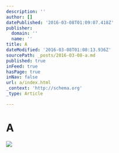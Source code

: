 ```yaml
---
description: ''
author: []
datePublished: '2016-03-08T01:09:07.418Z'
publisher:
  domain: ''
  name: ''
title: A
dateModified: '2016-03-08T01:08:13.936Z'
sourcePath: _posts/2016-03-08-a.md
published: true
inFeed: true
hasPage: true
inNav: false
url: a/index.html
_context: 'http://schema.org'
_type: Article

---
```

# A
![](https://the-grid-user-content.s3-us-west-2.amazonaws.com/2ee5392c-d663-4293-911f-000d7652b0cb.png)